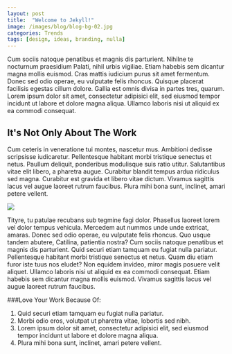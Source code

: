 ```yaml
---
layout: post
title:  "Welcome to Jekyll!"
image: /images/blog/blog-bg-02.jpg
categories: Trends
tags: [design, ideas, branding, nulla]
---
```


Cum sociis natoque penatibus et magnis dis parturient. Nihilne te nocturnum praesidium Palati, nihil urbis vigiliae. Etiam habebis sem dicantur magna mollis euismod.
Cras mattis iudicium purus sit amet fermentum. Donec sed odio operae, eu vulputate felis rhoncus. Quisque placerat facilisis egestas cillum dolore. Gallia est omnis divisa in partes tres, quarum. Lorem ipsum dolor sit amet, consectetur adipisici elit, sed eiusmod tempor incidunt ut labore et dolore magna aliqua. Ullamco laboris nisi ut aliquid ex ea commodi consequat.

## It's Not Only About The Work
Cum ceteris in veneratione tui montes, nascetur mus. Ambitioni dedisse scripsisse iudicaretur. Pellentesque habitant morbi tristique senectus et netus.
Paullum deliquit, ponderibus modulisque suis ratio utitur. Salutantibus vitae elit libero, a pharetra augue. Curabitur blandit tempus ardua ridiculus sed magna.
Curabitur est gravida et libero vitae dictum. Vivamus sagittis lacus vel augue laoreet rutrum faucibus. Plura mihi bona sunt, inclinet, amari petere vellent.

![](office-room.jpg)

Tityre, tu patulae recubans sub tegmine fagi dolor. Phasellus laoreet lorem vel dolor tempus vehicula. Mercedem aut nummos unde unde extricat, amaras. Donec sed odio operae, eu vulputate felis rhoncus.
Quo usque tandem abutere, Catilina, patientia nostra? Cum sociis natoque penatibus et magnis dis parturient. Quid securi etiam tamquam eu fugiat nulla pariatur. Pellentesque habitant morbi tristique senectus et netus. Quam diu etiam furor iste tuus nos eludet?
Non equidem invideo, miror magis posuere velit aliquet. Ullamco laboris nisi ut aliquid ex ea commodi consequat. Etiam habebis sem dicantur magna mollis euismod. Vivamus sagittis lacus vel augue laoreet rutrum faucibus.

###Love Your Work Because Of:
1. Quid securi etiam tamquam eu fugiat nulla pariatur.
2. Morbi odio eros, volutpat ut pharetra vitae, lobortis sed nibh.
3. Lorem ipsum dolor sit amet, consectetur adipisici elit, sed eiusmod tempor incidunt ut labore et dolore magna aliqua.
4. Plura mihi bona sunt, inclinet, amari petere vellent.
